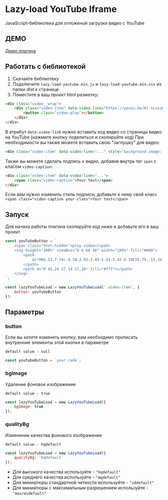 # Lazy-load YouTube Iframe
JavaScript-библиотека для отложеной загрузки видео с YouTube


## ДЕМО
 [Демо плагина](http://example.com/ )

## Работать с библиотекой
1. Скачайте библиотеку
2. Подключите `lazy-load-youtube.min.js` и `lazy-load-youtube.min.css` из папки dist к странице
3. Поместите в ваш проект html разметку:
```html
<div class="video__wrap">
    <div class="video-item" data-video-link="https://youtu.be/Kt-tLuszKBA">
        <button class="video-play"></button>
    </div>
</div>
```
В атрибут `data-video-link` нужно вставить код видео со страницы видео на YouTube (нажмите кнопку поделиться и скопируйте код)
При необходимости вы также можете вставить свою "заглушку" для видео:
```html 
<div class="video-item" data-video-link="..." style="background-image: url (img/intro.png);">
```

Также вы можете сделать подпись к видео, добавив внутрь тег `span` с класом `video-caption`:
```html 
<div class="video-item" data-video-link="...">
    <span class="video-caption">Your text</span>
</div>
```
Если вам нужно изменить стиль подписи, добавьте к нему свой класс `<span class="video-caption your-class">Your text</span>`

## Запуск
Для начала работы плагина скопируйте код ниже и добавьте его в ваш проект
```javascript
const youTubeButton = `
    <span class="text-hidden">play video</span>
    <svg height="100%" viewBox="0 0 68 48" width="100%" fill="#000">
        <path
            d="M66.52,7.74c-0.78-2.93-2.49-5.41-5.42-6.19C55.79,.13,34,0,34,0S12.21,.13,6.9,1.55 C3.97,2.33,2.27,4.81,1.48,7.74C0.06,13.05,0,24,0,24s0.06,10.95,1.48,16.26c0.78,2.93,2.49,5.41,5.42,6.19 C12.21,47.87,34,48,34,48s21.79-0.13,27.1-1.55c2.93-0.78,4.64-3.26,5.42-6.19C67.94,34.95,68,24,68,24S67.94,13.05,66.52,7.74z">
        </path>
        <path d="M 45,24 27,14 27,34" fill="#fff"></path>
    </svg>
`;

const lazyYouTubeLoad = new LazyYouTubeLoad('.video-item', {
    button: youTubeButton
});
```

## Параметры

### button

Если вы хотите изменить кнопку, вам необходимо прописать внутренние элементы этой кнопки в параметре

`default value - null`
```javascript
const youTubeButton = `your code`;
```

### bgImage

Удаление фоновое изображение

`default value - true`
```javascript
const lazyYouTubeLoad = new LazyYouTubeLoad({
    bgImage: true
});
```

### qualityBg

Изменение качества фонового изображения

`default value - hqdefault`
```javascript
const lazyYouTubeLoad = new LazyYouTubeLoad({
    qualityBg: 'hqdefault'
});
```
+ Для высокого качества используйте - `"hqdefault"`
+ Для среднего качества используйте - `"mqdefault"`
+ Для миниатюры стандартной четкости используйте - `"sddefault"`
+ Для миниатюры с максимальным разрешением используйте - `"maxresdefault"`
